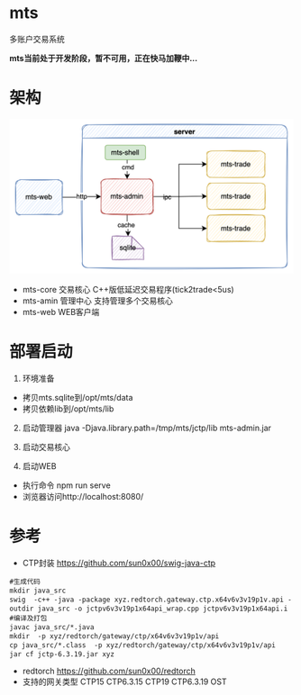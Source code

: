 # mts
多账户交易系统

**mts当前处于开发阶段，暂不可用，正在快马加鞭中...**


# 架构
![架构图](./mts.png)

* mts-core    交易核心
C++版低延迟交易程序(tick2trade<5us)
* mts-amin   管理中心
支持管理多个交易核心
* mts-web     WEB客户端



# 部署启动
1. 环境准备
* 拷贝mts.sqlite到/opt/mts/data
* 拷贝依赖lib到/opt/mts/lib

2. 启动管理器
java -Djava.library.path=/tmp/mts/jctp/lib mts-admin.jar

3. 启动交易核心

4. 启动WEB
* 执行命令 npm run serve
* 浏览器访问http://localhost:8080/


# 参考
* CTP封装
  https://github.com/sun0x00/swig-java-ctp
```shell
#生成代码
mkdir java_src
swig  -c++ -java -package xyz.redtorch.gateway.ctp.x64v6v3v19p1v.api -outdir java_src -o jctpv6v3v19p1x64api_wrap.cpp jctpv6v3v19p1x64api.i
#编译及打包
javac java_src/*.java
mkdir  -p xyz/redtorch/gateway/ctp/x64v6v3v19p1v/api   
cp java_src/*.class  -p xyz/redtorch/gateway/ctp/x64v6v3v19p1v/api  
jar cf jctp-6.3.19.jar xyz                 

 ```
* redtorch
  https://github.com/sun0x00/redtorch
* 支持的网关类型
  CTP15  CTP6.3.15
  CTP19  CTP6.3.19
  OST